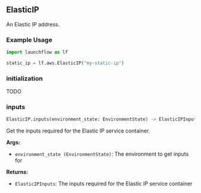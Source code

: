 ## ElasticIP

An Elastic IP address.

### Example Usage
```python
import launchflow as lf

static_ip = lf.aws.ElasticIP("my-static-ip")
```

### initialization

TODO

### inputs

```python
ElasticIP.inputs(environment_state: EnvironmentState) -> ElasticIPInputs
```

Get the inputs required for the Elastic IP service container.

**Args:**
 - `environment_state (EnvironmentState)`: The environment to get inputs for

**Returns:**
 - `ElasticIPInputs`: The inputs required for the Elastic IP service container
